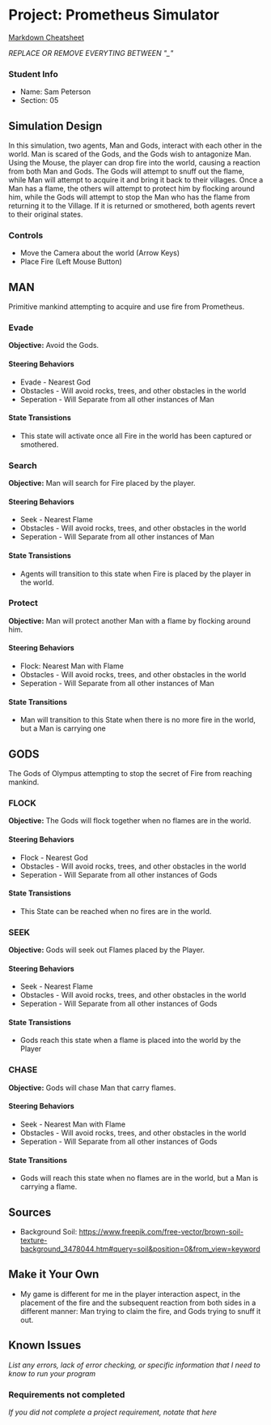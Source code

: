 # Project: Prometheus Simulator

[Markdown Cheatsheet](https://github.com/adam-p/markdown-here/wiki/Markdown-Here-Cheatsheet)

_REPLACE OR REMOVE EVERYTING BETWEEN "\_"_

### Student Info

-   Name: Sam Peterson
-   Section: 05

## Simulation Design

In this simulation, two agents, Man and Gods, interact with each other in the world. Man is scared of the Gods, and the Gods wish to antagonize Man. Using the Mouse, the player can drop fire into the world, causing a reaction from both Man and Gods. The Gods will attempt to snuff out the flame, while Man will attempt to acquire it and bring it back to their villages. Once a Man has a flame, the others will attempt to protect him by flocking around him, while the Gods will attempt to stop the Man who has the flame from returning it to the Village. If it is returned or smothered, both agents revert to their original states.

### Controls

- Move the Camera about the world (Arrow Keys)
- Place Fire (Left Mouse Button)

## MAN

Primitive mankind attempting to acquire and use fire from Prometheus.

### Evade

**Objective:** Avoid the Gods.

#### Steering Behaviors

- Evade - Nearest God
- Obstacles - Will avoid rocks, trees, and other obstacles in the world
- Seperation - Will Separate from all other instances of Man
   
#### State Transistions

- This state will activate once all Fire in the world has been captured or smothered.
   
### Search

**Objective:** Man will search for Fire placed by the player.

#### Steering Behaviors

- Seek - Nearest Flame
- Obstacles - Will avoid rocks, trees, and other obstacles in the world
- Seperation - Will Separate from all other instances of Man
   
#### State Transistions

- Agents will transition to this state when Fire is placed by the player in the world.

### Protect

**Objective:** Man will protect another Man with a flame by flocking around him.

#### Steering Behaviors

- Flock: Nearest Man with Flame
- Obstacles - Will avoid rocks, trees, and other obstacles in the world
- Seperation - Will Separate from all other instances of Man

#### State Transitions

- Man will transition to this State when there is no more fire in the world, but a Man is carrying one

## GODS

The Gods of Olympus attempting to stop the secret of Fire from reaching mankind.

### FLOCK

**Objective:** The Gods will flock together when no flames are in the world.

#### Steering Behaviors

- Flock - Nearest God
- Obstacles - Will avoid rocks, trees, and other obstacles in the world
- Seperation - Will Separate from all other instances of Gods
   
#### State Transistions

- This State can be reached when no fires are in the world.
   
### SEEK

**Objective:** Gods will seek out Flames placed by the Player.

#### Steering Behaviors

- Seek - Nearest Flame
- Obstacles - Will avoid rocks, trees, and other obstacles in the world
- Seperation - Will Separate from all other instances of Gods

#### State Transistions

- Gods reach this state when a flame is placed into the world by the Player

### CHASE

**Objective:** Gods will chase Man that carry flames.

#### Steering Behaviors

- Seek - Nearest Man with Flame
- Obstacles - Will avoid rocks, trees, and other obstacles in the world
- Seperation - Will Separate from all other instances of Gods

#### State Transitions

- Gods will reach this state when no flames are in the world, but a Man is carrying a flame.

## Sources

-   Background Soil: https://www.freepik.com/free-vector/brown-soil-texture-background_3478044.htm#query=soil&position=0&from_view=keyword

## Make it Your Own

- My game is different for me in the player interaction aspect, in the placement of the fire and the subsequent reaction from both sides in a different manner: Man trying to claim the fire, and Gods trying to snuff it out.

## Known Issues

_List any errors, lack of error checking, or specific information that I need to know to run your program_

### Requirements not completed

_If you did not complete a project requirement, notate that here_

